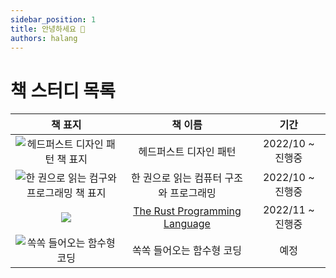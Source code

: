 ```yaml
---
sidebar_position: 1
title: 안녕하세요 👋
authors: halang
---
```


# 책 스터디 목록

|                                        책 표지                                        |                 책 이름                 |       기간       |
| :-----------------------------------------------------------------------------------: | :-------------------------------------: | :--------------: |
|     ![헤드퍼스트 디자인 패턴 책 표지](https://image.yes24.com/goods/108192370/M)      |         헤드퍼스트 디자인 패턴          | 2022/10 ~ 진행중 |
| ![한 권으로 읽는 컴구와 프로그래밍 책 표지](https://image.yes24.com/goods/98997716/M) | 한 권으로 읽는 컴퓨터 구조와 프로그래밍 | 2022/10 ~ 진행중 |
|![](https://foundation.rust-lang.org/img/rust-logo-blk.svg)|[The Rust Programming Language](https://rinthel.github.io/rust-lang-book-ko/)|2022/11 ~ 진행중|
|        ![쏙쏙 들어오는 함수형 코딩](http://image.yes24.com/goods/108748841/M)         |        쏙쏙 들어오는 함수형 코딩        |       예정       |
